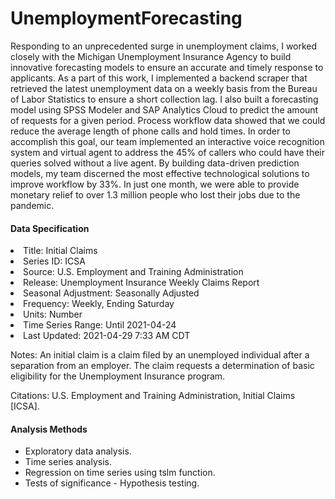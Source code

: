 # UnemploymentForecasting

Responding to an unprecedented surge in unemployment claims, I worked closely with the Michigan Unemployment Insurance Agency to build innovative forecasting models to ensure an accurate and timely response to applicants. As a part of this work, I implemented a backend scraper that retrieved the latest unemployment data on a weekly basis from the Bureau of Labor Statistics to ensure a short collection lag. I also built a forecasting model using SPSS Modeler and SAP Analytics Cloud to predict the amount of requests for a given period. Process workflow data showed that we could reduce the average length of phone calls and hold times. In order to accomplish this goal, our team implemented an interactive voice recognition system and virtual agent to address the 45% of callers who could have their queries solved without a live agent. By building data-driven prediction models, my team discerned the most effective technological solutions to improve workflow by 33%. In just one month, we were able to provide monetary relief to over 1.3 million people who lost their jobs due to the pandemic.

#### Data Specification 

<li>Title:               Initial Claims</li>

<li>Series ID:           ICSA </li>

<li>Source:              U.S. Employment and Training Administration</li>

<li>Release:             Unemployment Insurance Weekly Claims Report</li>

<li>Seasonal Adjustment: Seasonally Adjusted</li>

<li>Frequency:           Weekly, Ending Saturday</li>

<li>Units:               Number</li>

<li>Time Series Range:   Until 2021-04-24</li>

<li>Last Updated:        2021-04-29 7:33 AM CDT</li>

<p>


Notes:               An initial claim is a claim filed by an unemployed individual after a
                     separation from an employer. The claim requests a determination of
                     basic eligibility for the Unemployment Insurance program.

Citations: U.S. Employment and Training Administration, Initial Claims [ICSA].



#### Analysis Methods

<ul>
 <li>Exploratory data analysis.</li>  
 <li>Time series analysis.</li>  
 <li>Regression on time series using tslm function.</li>  
 <li>Tests of significance - Hypothesis testing.</li>  
</ul>
